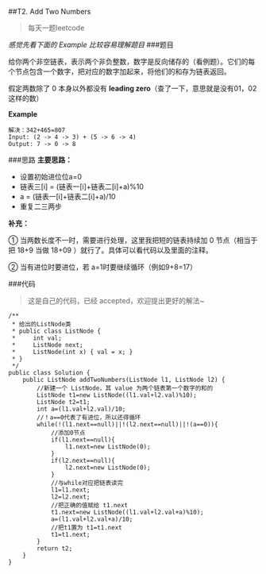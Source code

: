 ##T2. Add Two Numbers
> 每天一题leetcode

*感觉先看下面的 Example 比较容易理解题目*
###题目


给你两个非空链表，表示两个非负整数，数字是反向储存的（看例题）。它们的每个节点包含一个数字，把对应的数字加起来，将他们的和存为链表返回。

假定两数除了 0 本身以外都没有 **leading zero**（查了一下，意思就是没有01，02这样的数）

**Example**

```
解决：342+465=807
Input: (2 -> 4 -> 3) + (5 -> 6 -> 4)
Output: 7 -> 0 -> 8
```
###思路
**主要思路：**

- 设置初始进位位a=0
- 链表三[i] = (链表一[i]+链表二[i]+a)%10
- a = (链表一[i]+链表二[i]+a)/10
- 重复二三两步

**补充：**

① 当两数长度不一时，需要进行处理，这里我把短的链表持续加 0 节点（相当于把 18+9 当做 18+09 ）就行了。具体可以看代码以及里面的注释。

② 当有进位时要进位，若 a=1时要继续循环（例如9+8=17）

###代码

>这是自己的代码，已经 accepted，欢迎提出更好的解法~

```
/**
 * 给出的ListNode类
 * public class ListNode {
 *     int val;
 *     ListNode next;
 *     ListNode(int x) { val = x; }
 * }
 */
public class Solution {
    public ListNode addTwoNumbers(ListNode l1, ListNode l2) {
        //新建一个 ListNode，其 value 为两个链表第一个数字的和的
        ListNode t1=new ListNode((l1.val+l2.val)%10);
        ListNode t2=t1;
        int a=(l1.val+l2.val)/10;
        //！a==0代表了有进位，所以还得循环
        while(!(l1.next==null)||!(l2.next==null)||!(a==0)){
            //添加0节点
            if(l1.next==null){
                l1.next=new ListNode(0);
            }
            if(l2.next==null){
                l2.next=new ListNode(0);
            }
            //与while对应把链表读完
            l1=l1.next;
            l2=l2.next;
            //把正确的值赋给 t1.next
            t1.next=new ListNode((l1.val+l2.val+a)%10);
            a=(l1.val+l2.val+a)/10;
            //把t1置为 t1=t1.next
            t1=t1.next; 
        }
        return t2;
    }
}
```
